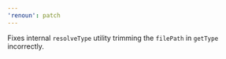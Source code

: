 ```yaml
---
'renoun': patch
---
```


Fixes internal `resolveType` utility trimming the `filePath` in `getType` incorrectly.
